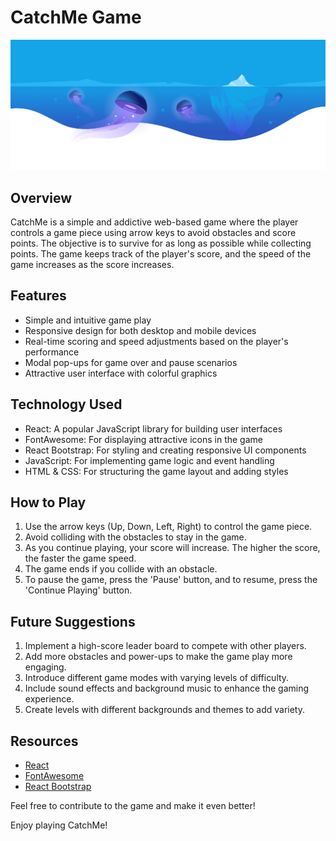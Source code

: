 # CatchMe Game

![CatchMe Preview](./src/assets/head-bg.svg)

## Overview

CatchMe is a simple and addictive web-based game where the player controls a game piece using arrow keys to avoid obstacles and score points. The objective is to survive for as long as possible while collecting points. The game keeps track of the player's score, and the speed of the game increases as the score increases.

## Features

- Simple and intuitive game play
- Responsive design for both desktop and mobile devices
- Real-time scoring and speed adjustments based on the player's performance
- Modal pop-ups for game over and pause scenarios
- Attractive user interface with colorful graphics

## Technology Used

- React: A popular JavaScript library for building user interfaces
- FontAwesome: For displaying attractive icons in the game
- React Bootstrap: For styling and creating responsive UI components
- JavaScript: For implementing game logic and event handling
- HTML & CSS: For structuring the game layout and adding styles

## How to Play

1. Use the arrow keys (Up, Down, Left, Right) to control the game piece.
2. Avoid colliding with the obstacles to stay in the game.
3. As you continue playing, your score will increase. The higher the score, the faster the game speed.
4. The game ends if you collide with an obstacle.
5. To pause the game, press the 'Pause' button, and to resume, press the 'Continue Playing' button.

## Future Suggestions

1. Implement a high-score leader board to compete with other players.
2. Add more obstacles and power-ups to make the game play more engaging.
3. Introduce different game modes with varying levels of difficulty.
4. Include sound effects and background music to enhance the gaming experience.
5. Create levels with different backgrounds and themes to add variety.

## Resources

- [React](https://reactjs.org/)
- [FontAwesome](https://fontawesome.com/)
- [React Bootstrap](https://react-bootstrap.github.io/)

Feel free to contribute to the game and make it even better!

Enjoy playing CatchMe!
